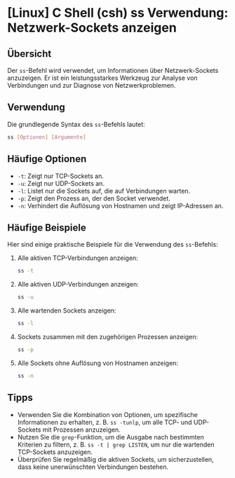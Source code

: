 # [Linux] C Shell (csh) ss Verwendung: Netzwerk-Sockets anzeigen

## Übersicht
Der `ss`-Befehl wird verwendet, um Informationen über Netzwerk-Sockets anzuzeigen. Er ist ein leistungsstarkes Werkzeug zur Analyse von Verbindungen und zur Diagnose von Netzwerkproblemen.

## Verwendung
Die grundlegende Syntax des `ss`-Befehls lautet:

```bash
ss [Optionen] [Argumente]
```

## Häufige Optionen
- `-t`: Zeigt nur TCP-Sockets an.
- `-u`: Zeigt nur UDP-Sockets an.
- `-l`: Listet nur die Sockets auf, die auf Verbindungen warten.
- `-p`: Zeigt den Prozess an, der den Socket verwendet.
- `-n`: Verhindert die Auflösung von Hostnamen und zeigt IP-Adressen an.

## Häufige Beispiele
Hier sind einige praktische Beispiele für die Verwendung des `ss`-Befehls:

1. Alle aktiven TCP-Verbindungen anzeigen:
   ```bash
   ss -t
   ```

2. Alle aktiven UDP-Verbindungen anzeigen:
   ```bash
   ss -u
   ```

3. Alle wartenden Sockets anzeigen:
   ```bash
   ss -l
   ```

4. Sockets zusammen mit den zugehörigen Prozessen anzeigen:
   ```bash
   ss -p
   ```

5. Alle Sockets ohne Auflösung von Hostnamen anzeigen:
   ```bash
   ss -n
   ```

## Tipps
- Verwenden Sie die Kombination von Optionen, um spezifische Informationen zu erhalten, z. B. `ss -tunlp`, um alle TCP- und UDP-Sockets mit Prozessen anzuzeigen.
- Nutzen Sie die `grep`-Funktion, um die Ausgabe nach bestimmten Kriterien zu filtern, z. B. `ss -t | grep LISTEN`, um nur die wartenden TCP-Sockets anzuzeigen.
- Überprüfen Sie regelmäßig die aktiven Sockets, um sicherzustellen, dass keine unerwünschten Verbindungen bestehen.